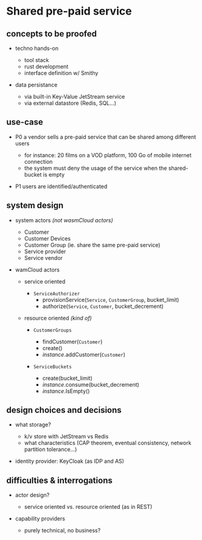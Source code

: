 # Shared pre-paid service

## concepts to be proofed

- techno hands-on
  - tool stack
  - rust development
  - interface definition w/ Smithy

- data persistance
  - via built-in Key-Value JetStream service
  - via external datastore (Redis, SQL...)

## use-case

- P0 a vendor sells a pre-paid service that can be shared among different users
  - for instance: 20 films on a VOD platform, 100 Go of mobile internet connection
  - the system must deny the usage of the service when the shared-bucket is empty

- P1 users are identified/authenticated

## system design

- system actors _(not wasmCloud actors)_
  - Customer
  - Customer Devices
  - Customer Group (ie. share the same pre-paid service)
  - Service provider
  - Service vendor

- wamCloud actors
  - service oriented

    - `ServiceAuthorizer`
      - provisionService(`Service`, `CustomerGroup`, bucket_limit)
      - authorize(`Service`, `Customer`, bucket_decrement)

  - resource oriented _(kind of)_

    - `CustomerGroups`
      - findCustomer(`Customer`)
      - create()
      - _instance_.addCustomer(`Customer`)

    - `ServiceBuckets`
      - create(bucket_limit)
      - _instance_.consume(bucket_decrement)
      - _instance_.IsEmpty()

## design choices and decisions

- what storage?
  - k/v store with JetStream vs Redis
  - what characteristics (CAP theorem, eventual consistency, network partition tolerance...)

- identity provider: KeyCloak (as IDP and AS)

## difficulties & interrogations

- actor design?
  - service oriented vs. resource oriented (as in REST)

- capability providers
  - purely technical, no business?
